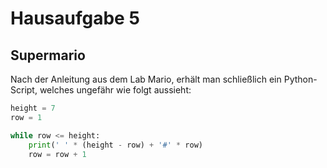 # Hausaufgabe 5

## Supermario

Nach der Anleitung aus dem Lab Mario, erhält man schließlich ein Python-Script, welches ungefähr wie folgt aussieht:

```python
height = 7
row = 1

while row <= height:
    print(' ' * (height - row) + '#' * row)
    row = row + 1
```